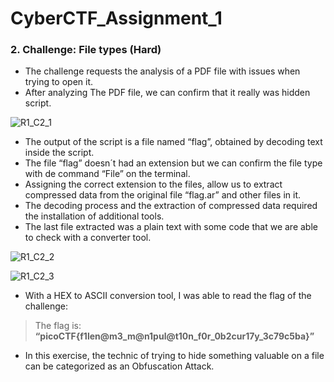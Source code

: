 # CyberCTF_Assignment_1

### 2. Challenge: File types (Hard)

* The challenge requests the analysis of a PDF file with issues when trying to open it.
* After analyzing The PDF file, we can confirm that it really was hidden script.

![R1_C2_1](https://user-images.githubusercontent.com/124681007/217531805-ec94141b-52bf-4c11-8e14-135a9307ff91.png)

* The output of the script is a file named “flag”, obtained by decoding text inside the script.
* The file “flag” doesn´t had an extension but we can confirm the file type with de command “File” on the terminal.
* Assigning the correct extension to the files, allow us to extract compressed data from the original file “flag.ar” and other files in it.
* The decoding process and the extraction of compressed data required the installation of additional tools.
* The last file extracted was a plain text with some code that we are able to check with a converter tool.

![R1_C2_2](https://user-images.githubusercontent.com/124681007/217531910-0aa970af-5efc-4b17-a5d4-5d8b8e41c724.png)

![R1_C2_3](https://user-images.githubusercontent.com/124681007/217532027-cd4c1e9b-206b-4320-b85a-25b2174a4d0f.png)


* With a HEX to ASCII conversion tool, I was able to read the flag of the challenge:
> The flag is: **“picoCTF{f1len@m3_m@n1pul@t10n_f0r_0b2cur17y_3c79c5ba}”**

* In this exercise, the technic of trying to hide something valuable on a file can be categorized as an Obfuscation Attack.
